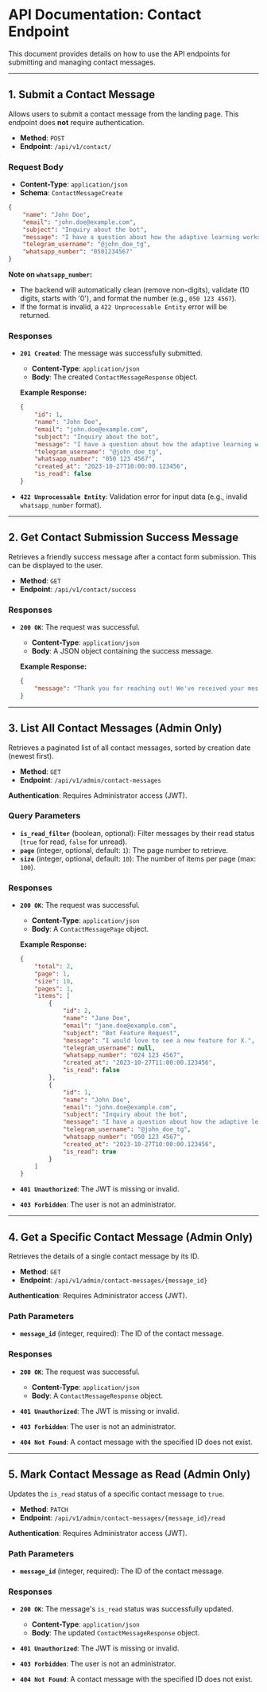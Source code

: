 # API Documentation: Contact Endpoint

This document provides details on how to use the API endpoints for submitting and managing contact messages.

---

## 1. Submit a Contact Message

Allows users to submit a contact message from the landing page. This endpoint does **not** require authentication.

*   **Method**: `POST`
*   **Endpoint**: `/api/v1/contact/`

### Request Body

*   **Content-Type**: `application/json`
*   **Schema**: `ContactMessageCreate`

```json
{
    "name": "John Doe",
    "email": "john.doe@example.com",
    "subject": "Inquiry about the bot",
    "message": "I have a question about how the adaptive learning works.",
    "telegram_username": "@john_doe_tg",
    "whatsapp_number": "0501234567" 
}
```

**Note on `whatsapp_number`:**
*   The backend will automatically clean (remove non-digits), validate (10 digits, starts with '0'), and format the number (e.g., `050 123 4567`).
*   If the format is invalid, a `422 Unprocessable Entity` error will be returned.

### Responses

*   **`201 Created`**: The message was successfully submitted.
    *   **Content-Type**: `application/json`
    *   **Body**: The created `ContactMessageResponse` object.

    **Example Response:**
    ```json
    {
        "id": 1,
        "name": "John Doe",
        "email": "john.doe@example.com",
        "subject": "Inquiry about the bot",
        "message": "I have a question about how the adaptive learning works.",
        "telegram_username": "@john_doe_tg",
        "whatsapp_number": "050 123 4567",
        "created_at": "2023-10-27T10:00:00.123456",
        "is_read": false
    }
    ```

*   **`422 Unprocessable Entity`**: Validation error for input data (e.g., invalid `whatsapp_number` format).

---

## 2. Get Contact Submission Success Message

Retrieves a friendly success message after a contact form submission. This can be displayed to the user.

*   **Method**: `GET`
*   **Endpoint**: `/api/v1/contact/success`

### Responses

*   **`200 OK`**: The request was successful.
    *   **Content-Type**: `application/json`
    *   **Body**: A JSON object containing the success message.

    **Example Response:**
    ```json
    {
        "message": "Thank you for reaching out! We've received your message and will get back to you as soon as possible. Your feedback helps us improve!"
    }
    ```

---

## 3. List All Contact Messages (Admin Only)

Retrieves a paginated list of all contact messages, sorted by creation date (newest first).

*   **Method**: `GET`
*   **Endpoint**: `/api/v1/admin/contact-messages`

**Authentication**: Requires Administrator access (JWT).

### Query Parameters

*   **`is_read_filter`** (boolean, optional): Filter messages by their read status (`true` for read, `false` for unread).
*   **`page`** (integer, optional, default: `1`): The page number to retrieve.
*   **`size`** (integer, optional, default: `10`): The number of items per page (max: `100`).

### Responses

*   **`200 OK`**: The request was successful.
    *   **Content-Type**: `application/json`
    *   **Body**: A `ContactMessagePage` object.

    **Example Response:**
    ```json
    {
        "total": 2,
        "page": 1,
        "size": 10,
        "pages": 1,
        "items": [
            {
                "id": 2,
                "name": "Jane Doe",
                "email": "jane.doe@example.com",
                "subject": "Bot Feature Request",
                "message": "I would love to see a new feature for X.",
                "telegram_username": null,
                "whatsapp_number": "024 123 4567",
                "created_at": "2023-10-27T11:00:00.123456",
                "is_read": false
            },
            {
                "id": 1,
                "name": "John Doe",
                "email": "john.doe@example.com",
                "subject": "Inquiry about the bot",
                "message": "I have a question about how the adaptive learning works.",
                "telegram_username": "@john_doe_tg",
                "whatsapp_number": "050 123 4567",
                "created_at": "2023-10-27T10:00:00.123456",
                "is_read": true
            }
        ]
    }
    ```

*   **`401 Unauthorized`**: The JWT is missing or invalid.
*   **`403 Forbidden`**: The user is not an administrator.

---

## 4. Get a Specific Contact Message (Admin Only)

Retrieves the details of a single contact message by its ID.

*   **Method**: `GET`
*   **Endpoint**: `/api/v1/admin/contact-messages/{message_id}`

**Authentication**: Requires Administrator access (JWT).

### Path Parameters

*   **`message_id`** (integer, required): The ID of the contact message.

### Responses

*   **`200 OK`**: The request was successful.
    *   **Content-Type**: `application/json`
    *   **Body**: A `ContactMessageResponse` object.

*   **`401 Unauthorized`**: The JWT is missing or invalid.
*   **`403 Forbidden`**: The user is not an administrator.
*   **`404 Not Found`**: A contact message with the specified ID does not exist.

---

## 5. Mark Contact Message as Read (Admin Only)

Updates the `is_read` status of a specific contact message to `true`.

*   **Method**: `PATCH`
*   **Endpoint**: `/api/v1/admin/contact-messages/{message_id}/read`

**Authentication**: Requires Administrator access (JWT).

### Path Parameters

*   **`message_id`** (integer, required): The ID of the contact message.

### Responses

*   **`200 OK`**: The message's `is_read` status was successfully updated.
    *   **Content-Type**: `application/json`
    *   **Body**: The updated `ContactMessageResponse` object.

*   **`401 Unauthorized`**: The JWT is missing or invalid.
*   **`403 Forbidden`**: The user is not an administrator.
*   **`404 Not Found`**: A contact message with the specified ID does not exist.
